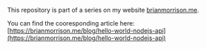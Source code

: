 This repository is part of a series on my website [brianmorrison.me](https://brianmorrison.me).

You can find the cooresponding article here: [https://brianmorrison.me/blog/hello-world-nodejs-api](https://brianmorrison.me/blog/hello-world-nodejs-api)
